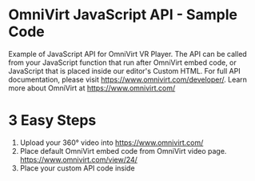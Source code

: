# OmniVirt JavaScript API - Sample Code
Example of JavaScript API for OmniVirt VR Player. The API can be called from your JavaScript function that run after OmniVirt embed code, or JavaScript that is placed inside our editor's Custom HTML. For full API documentation, please visit https://www.omnivirt.com/developer/. Learn more about OmniVirt at https://www.omnivirt.com/

# 3 Easy Steps
1. Upload your 360° video into https://www.omnivirt.com/
2. Place default OmniVirt embed code from OmniVirt video page. https://www.omnivirt.com/view/24/
3. Place your custom API code inside <script> tag after OmniVirt embed code

```javascript
<script type="text/javascript" src="//upload.omnivirt.com/scripts/embed.js"></script>
<script>
... OmniVirt Embed Code ...
</script>

<script>
... Your Custom JavaScript Here ...
OmniVirt.api.broadcastMessage('seek', 0.5); // jump to the middle timeline of the video.
</script>

```

# Read our API full documentation at https://www.omnivirt.com/developer/
* OmniVirt.api.receiveMessage
* OmniVirt.api.sendMessage
* OmniVirt.api.broadcastMessage
